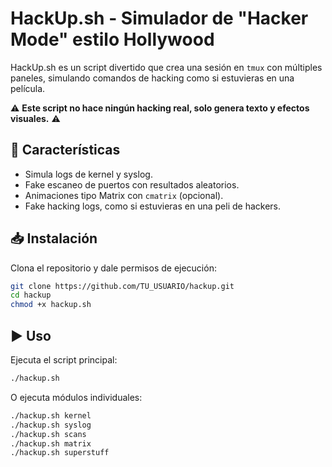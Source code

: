 # HackUp.sh - Simulador de "Hacker Mode" estilo Hollywood

HackUp.sh es un script divertido que crea una sesión en `tmux` con múltiples paneles,
simulando comandos de hacking como si estuvieras en una película.

⚠️ **Este script no hace ningún hacking real, solo genera texto y efectos visuales.** ⚠️

## 🚀 Características
- Simula logs de kernel y syslog.
- Fake escaneo de puertos con resultados aleatorios.
- Animaciones tipo Matrix con `cmatrix` (opcional).
- Fake hacking logs, como si estuvieras en una peli de hackers.

## 📥 Instalación
Clona el repositorio y dale permisos de ejecución:

```bash
git clone https://github.com/TU_USUARIO/hackup.git
cd hackup
chmod +x hackup.sh
```

## ▶️ Uso
Ejecuta el script principal:
```bash
./hackup.sh
```
O ejecuta módulos individuales:
```bash
./hackup.sh kernel
./hackup.sh syslog
./hackup.sh scans
./hackup.sh matrix
./hackup.sh superstuff
```
